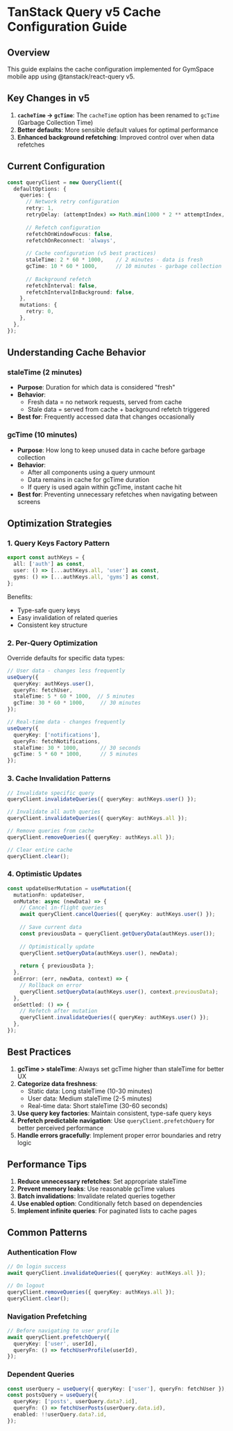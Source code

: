 # TanStack Query v5 Cache Configuration Guide

## Overview

This guide explains the cache configuration implemented for GymSpace mobile app using @tanstack/react-query v5.

## Key Changes in v5

1. **`cacheTime` → `gcTime`**: The `cacheTime` option has been renamed to `gcTime` (Garbage Collection Time)
2. **Better defaults**: More sensible default values for optimal performance
3. **Enhanced background refetching**: Improved control over when data refetches

## Current Configuration

```typescript
const queryClient = new QueryClient({
  defaultOptions: {
    queries: {
      // Network retry configuration
      retry: 1,
      retryDelay: (attemptIndex) => Math.min(1000 * 2 ** attemptIndex, 30000),
      
      // Refetch configuration
      refetchOnWindowFocus: false,
      refetchOnReconnect: 'always',
      
      // Cache configuration (v5 best practices)
      staleTime: 2 * 60 * 1000,    // 2 minutes - data is fresh
      gcTime: 10 * 60 * 1000,      // 10 minutes - garbage collection
      
      // Background refetch
      refetchInterval: false,
      refetchIntervalInBackground: false,
    },
    mutations: {
      retry: 0,
    },
  },
});
```

## Understanding Cache Behavior

### staleTime (2 minutes)
- **Purpose**: Duration for which data is considered "fresh"
- **Behavior**: 
  - Fresh data = no network requests, served from cache
  - Stale data = served from cache + background refetch triggered
- **Best for**: Frequently accessed data that changes occasionally

### gcTime (10 minutes)
- **Purpose**: How long to keep unused data in cache before garbage collection
- **Behavior**: 
  - After all components using a query unmount
  - Data remains in cache for gcTime duration
  - If query is used again within gcTime, instant cache hit
- **Best for**: Preventing unnecessary refetches when navigating between screens

## Optimization Strategies

### 1. Query Keys Factory Pattern

```typescript
export const authKeys = {
  all: ['auth'] as const,
  user: () => [...authKeys.all, 'user'] as const,
  gyms: () => [...authKeys.all, 'gyms'] as const,
};
```

Benefits:
- Type-safe query keys
- Easy invalidation of related queries
- Consistent key structure

### 2. Per-Query Optimization

Override defaults for specific data types:

```typescript
// User data - changes less frequently
useQuery({
  queryKey: authKeys.user(),
  queryFn: fetchUser,
  staleTime: 5 * 60 * 1000,  // 5 minutes
  gcTime: 30 * 60 * 1000,     // 30 minutes
});

// Real-time data - changes frequently
useQuery({
  queryKey: ['notifications'],
  queryFn: fetchNotifications,
  staleTime: 30 * 1000,       // 30 seconds
  gcTime: 5 * 60 * 1000,      // 5 minutes
});
```

### 3. Cache Invalidation Patterns

```typescript
// Invalidate specific query
queryClient.invalidateQueries({ queryKey: authKeys.user() });

// Invalidate all auth queries
queryClient.invalidateQueries({ queryKey: authKeys.all });

// Remove queries from cache
queryClient.removeQueries({ queryKey: authKeys.all });

// Clear entire cache
queryClient.clear();
```

### 4. Optimistic Updates

```typescript
const updateUserMutation = useMutation({
  mutationFn: updateUser,
  onMutate: async (newData) => {
    // Cancel in-flight queries
    await queryClient.cancelQueries({ queryKey: authKeys.user() });
    
    // Save current data
    const previousData = queryClient.getQueryData(authKeys.user());
    
    // Optimistically update
    queryClient.setQueryData(authKeys.user(), newData);
    
    return { previousData };
  },
  onError: (err, newData, context) => {
    // Rollback on error
    queryClient.setQueryData(authKeys.user(), context.previousData);
  },
  onSettled: () => {
    // Refetch after mutation
    queryClient.invalidateQueries({ queryKey: authKeys.user() });
  },
});
```

## Best Practices

1. **gcTime > staleTime**: Always set gcTime higher than staleTime for better UX
2. **Categorize data freshness**:
   - Static data: Long staleTime (10-30 minutes)
   - User data: Medium staleTime (2-5 minutes)  
   - Real-time data: Short staleTime (30-60 seconds)
3. **Use query key factories**: Maintain consistent, type-safe query keys
4. **Prefetch predictable navigation**: Use `queryClient.prefetchQuery` for better perceived performance
5. **Handle errors gracefully**: Implement proper error boundaries and retry logic

## Performance Tips

1. **Reduce unnecessary refetches**: Set appropriate staleTime
2. **Prevent memory leaks**: Use reasonable gcTime values
3. **Batch invalidations**: Invalidate related queries together
4. **Use enabled option**: Conditionally fetch based on dependencies
5. **Implement infinite queries**: For paginated lists to cache pages

## Common Patterns

### Authentication Flow
```typescript
// On login success
await queryClient.invalidateQueries({ queryKey: authKeys.all });

// On logout
queryClient.removeQueries({ queryKey: authKeys.all });
queryClient.clear();
```

### Navigation Prefetching
```typescript
// Before navigating to user profile
await queryClient.prefetchQuery({
  queryKey: ['user', userId],
  queryFn: () => fetchUserProfile(userId),
});
```

### Dependent Queries
```typescript
const userQuery = useQuery({ queryKey: ['user'], queryFn: fetchUser });
const postsQuery = useQuery({
  queryKey: ['posts', userQuery.data?.id],
  queryFn: () => fetchUserPosts(userQuery.data.id),
  enabled: !!userQuery.data?.id,
});
```